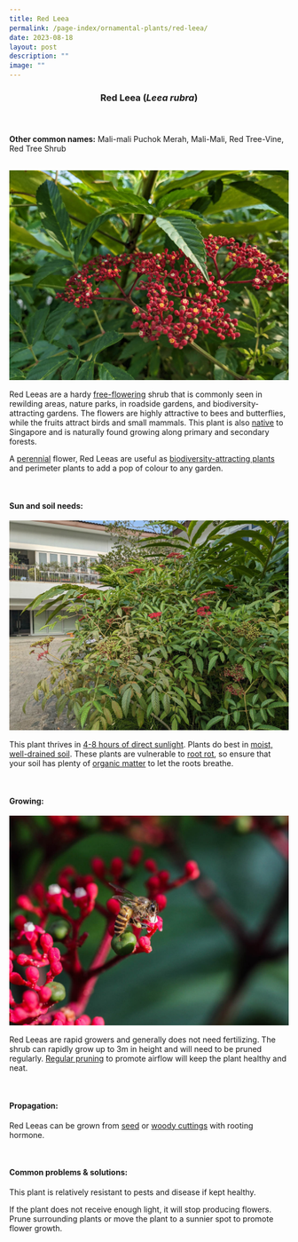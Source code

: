 ```yaml
---
title: Red Leea
permalink: /page-index/ornamental-plants/red-leea/
date: 2023-08-18
layout: post
description: ""
image: ""
---
```

<header> 
	<h3>Red Leea (<em>Leea rubra</em>)</h3> 
</header>

<section>
	<p><strong>Other common names:</strong> Mali-mali Puchok Merah, Mali-Mali, Red Tree-Vine, Red Tree Shrub</p>
	<br>
</section>

<section>
	<img title="Red Leea flower. photo by Jacqueline Chua." src="/images/Plants/redleea%20(1)_jacquelinechua.jpg">
	<p>Red Leeas are a hardy <a href="/learn-mor-about-gardening/glossary/#f">free-flowering</a> shrub that is commonly seen in rewilding areas, nature parks, in roadside gardens, and biodiversity-attracting gardens. The flowers are highly attractive to bees and butterflies, while the fruits attract birds and small mammals. This plant is also <a href="/page-index/glossary/native-plants/">native</a> to Singapore and is naturally found growing along primary and secondary forests.</p>
	<p>A <a href="/learn-more-about-gardening/glossary/#p">perennial</a> flower, Red Leeas are useful as <a href="/page-index/glossary/biodiversity-attracting-plants/">biodiversity-attracting plants</a> and perimeter plants to add a pop of colour to any garden.</p>
	 <br> 
</section> 
 
<section> 
  <h4>Sun and soil needs:</h4> 
		<img title="A Red Leea bush grown in true ground. Photo by Jacqueline Chua." src="/images/Plants/redleea%20(2)_jacquelinechua.jpg">
  <p>This plant thrives in <a href="/page-index/horticulture-techniques/gauging-light/">4-8 hours of direct sunlight</a>. Plants do best in <a href="/page-index/horticulture-techniques/soil/">moist, well-drained soil</a>. These plants are vulnerable to <a href="/page-index/plant-problems/root-rot/">root rot</a>, so ensure that your soil has plenty of <a href="/page-index/horticulture-techniques/soil-amendments/">organic matter</a> to let the roots breathe.</p> 
	<br>
</section>

<section> 
  <h4>Growing:</h4> 
		<img title="An Asian Honeybee feeding on a Red Leea flower. photo by Jacqueline Chua." src="/images/Biodiversity/bee_apis%20cerana_jac.jpg">
	<p>Red Leeas are rapid growers and generally does not need fertilizing. The shrub can rapidly grow up to 3m in height and will need to be pruned regularly. <a href="/page-index/horticulture-techniques/pruning/">Regular pruning</a> to promote airflow will keep the plant healthy and neat.</p> 
	<br> 
</section> 

<section> 
  <h4>Propagation:</h4> 
	<p>Red Leeas can be grown from <a href="/page-index/horticulture-techniques/propagating-by-seed/">seed</a> or <a href="/page-index/horticulture-techniques/propagating-by-cuttings/">woody cuttings</a> with rooting hormone.</p> 
	<br> 
</section> 
 
<section> 
  <h4>Common problems &amp; solutions:</h4> 
	<p>This plant is relatively resistant to pests and disease if kept healthy.</p>
	<p>If the plant does not receive enough light, it will stop producing flowers. Prune surrounding plants or move the plant to a sunnier spot to promote flower growth.</p>
	<br> 
</section>